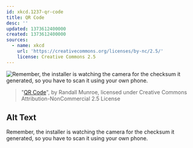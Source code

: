 ```yaml
---
id: xkcd.1237-qr-code
title: QR Code
desc: ''
updated: 1373612400000
created: 1373612400000
sources:
  - name: xkcd
    url: 'https://creativecommons.org/licenses/by-nc/2.5/'
    license: Creative Commons 2.5
---
```

![Remember, the installer is watching the camera for the checksum it generated, so you have to scan it using your own phone.](https://imgs.xkcd.com/comics/qr_code.png)
> "[QR Code](https://xkcd.com/1237/)", by Randall Munroe, licensed under Creative Commons Attribution-NonCommercial 2.5 License

## Alt Text
Remember, the installer is watching the camera for the checksum it generated, so you have to scan it using your own phone.
